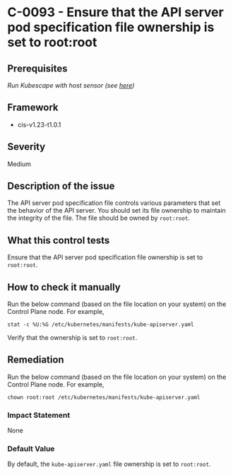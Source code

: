 # C-0093 - Ensure that the API server pod specification file ownership is set to root:root

## Prerequisites
 *Run Kubescape with host sensor (see [here](https://hub.armo.cloud/docs/host-sensor))*
 
## Framework
* cis-v1.23-t1.0.1
 
## Severity
Medium

## Description of the issue
The API server pod specification file controls various parameters that set the behavior of the API server. You should set its file ownership to maintain the integrity of the file. The file should be owned by `root:root`.
 
## What this control tests 
Ensure that the API server pod specification file ownership is set to `root:root`.
 
## How to check it manually 
Run the below command (based on the file location on your system) on the Control Plane node. For example,

 
```
stat -c %U:%G /etc/kubernetes/manifests/kube-apiserver.yaml

```
 Verify that the ownership is set to `root:root`.
 
## Remediation
Run the below command (based on the file location on your system) on the Control Plane node. For example,

 
```
chown root:root /etc/kubernetes/manifests/kube-apiserver.yaml

```
 
### Impact Statement
None
 
### Default Value
By default, the `kube-apiserver.yaml` file ownership is set to `root:root`.
 
